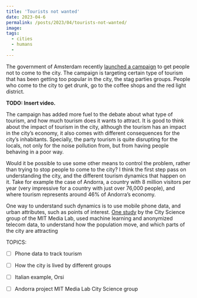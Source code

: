 ```yaml
---
title: 'Tourists not wanted'
date: 2023-04-6
permalink: /posts/2023/04/tourists-not-wanted/
image:
tags: 
  - cities
  - humans 
  -
---
```


The government of Amsterdam recently [launched a campaign](https://www.nytimes.com/2023/03/29/world/europe/amsterdam-uk-tourists-stay-away.html?smid=nytcore-ios-share&referringSource=articleShare) to get people not to come to the city. The campaign is targeting certain type of tourism that has been getting too popular in the city, the stag parties groups. People who come to the city to get drunk, go to the coffee shops and the red light district. 

**TODO: Insert video.**

The campaign has added more fuel to the debate about what type of tourism, and how much tourism does it wants to attract. It is good to think about the impact of tourism in the city, although the tourism has an impact in the city’s economy, it also comes with different consequences for the city’s inhabitants. Specially, the party tourism is quite disrupting for the locals, not only for the noise pollution from, but from having people behaving in a poor way.

Would it be possible to use some other means to control the problem, rather than trying to stop people to come to the city? I think the first step pass on understanding the city, and the different tourism dynamics that happen on it. Take for example the case of Andorra, a country with 8 million visitors per year (very impressive for a country with just over 76,000 people), and where tourism represents around 46% of Andorra’s economy. 

One way to understand such dynamics is to use mobile phone data, and urban attributes, such as points of interest. [One study](https://www.media.mit.edu/projects/reversed-urbanism/overview/) by the City Science group of the MIT Media Lab, used machine learning and anonymized telecom data, to understand how the population move, and which parts of the city are attracting 



TOPICS:
- [ ] Phone data to track tourism
- [ ] How the city is lived by different groups
- [ ] Italian example, Orsi
- [ ] Andorra project MIT Media Lab City Science group

